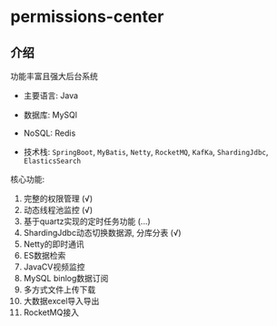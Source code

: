 # permissions-center

## 介绍

功能丰富且强大后台系统

- 主要语言: Java

- 数据库: MySQl

- NoSQL: Redis

- 技术栈: `SpringBoot`, `MyBatis`, `Netty`, `RocketMQ`, `KafKa`, `ShardingJdbc`, `ElasticsSearch`

核心功能:

1. 完整的权限管理 (√)
2. 动态线程池监控 (√)
3. 基于quartz实现的定时任务功能 (...)
4. ShardingJdbc动态切换数据源, 分库分表 (√)
5. Netty的即时通讯
6. ES数据检索
7. JavaCV视频监控
8. MySQL binlog数据订阅
9. 多方式文件上传下载
10. 大数据excel导入导出
11. RocketMQ接入
